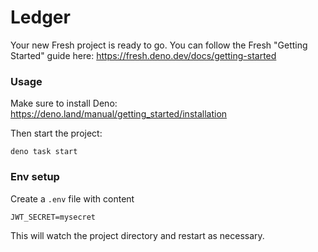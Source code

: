 # Ledger

Your new Fresh project is ready to go. You can follow the Fresh "Getting
Started" guide here: https://fresh.deno.dev/docs/getting-started

### Usage

Make sure to install Deno: https://deno.land/manual/getting_started/installation

Then start the project:

```
deno task start
```

### Env setup

Create a `.env` file with content

```
JWT_SECRET=mysecret
```

This will watch the project directory and restart as necessary.
